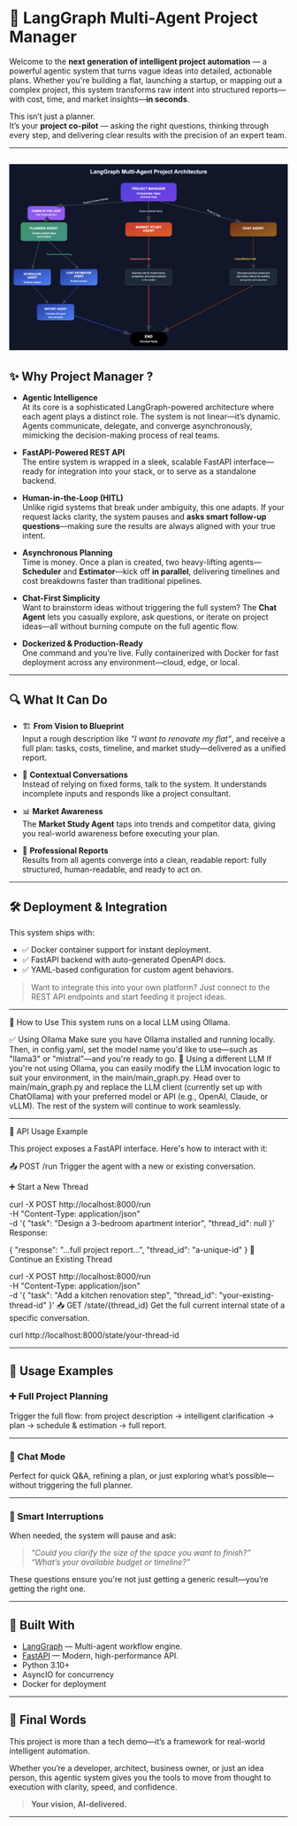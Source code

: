 # 🚀 LangGraph Multi-Agent Project Manager

Welcome to the **next generation of intelligent project automation** — a powerful agentic system that turns vague ideas into detailed, actionable plans. Whether you're building a flat, launching a startup, or mapping out a complex project, this system transforms raw intent into structured reports—with cost, time, and market insights—**in seconds**.

This isn’t just a planner.  
It’s your **project co-pilot** — asking the right questions, thinking through every step, and delivering clear results with the precision of an expert team.

---
![project_graph](images/project_graph.png)
---
## ✨ Why Project Manager ?

- **Agentic Intelligence**  
  At its core is a sophisticated LangGraph-powered architecture where each agent plays a distinct role. The system is not linear—it’s dynamic. Agents communicate, delegate, and converge asynchronously, mimicking the decision-making process of real teams.

- **FastAPI-Powered REST API**  
  The entire system is wrapped in a sleek, scalable FastAPI interface—ready for integration into your stack, or to serve as a standalone backend.

- **Human-in-the-Loop (HITL)**  
  Unlike rigid systems that break under ambiguity, this one adapts. If your request lacks clarity, the system pauses and **asks smart follow-up questions**—making sure the results are always aligned with your true intent.

- **Asynchronous Planning**  
  Time is money. Once a plan is created, two heavy-lifting agents—**Scheduler** and **Estimator**—kick off **in parallel**, delivering timelines and cost breakdowns faster than traditional pipelines.

- **Chat-First Simplicity**  
  Want to brainstorm ideas without triggering the full system? The **Chat Agent** lets you casually explore, ask questions, or iterate on project ideas—all without burning compute on the full agentic flow.

- **Dockerized & Production-Ready**  
  One command and you’re live. Fully containerized with Docker for fast deployment across any environment—cloud, edge, or local.

---

## 🔍 What It Can Do

- 🏗️ **From Vision to Blueprint**  
  Input a rough description like _“I want to renovate my flat”_, and receive a full plan: tasks, costs, timeline, and market study—delivered as a unified report.

- 💬 **Contextual Conversations**  
  Instead of relying on fixed forms, talk to the system. It understands incomplete inputs and responds like a project consultant.

- 📊 **Market Awareness**  
  The **Market Study Agent** taps into trends and competitor data, giving you real-world awareness before executing your plan.

- 🧾 **Professional Reports**  
  Results from all agents converge into a clean, readable report: fully structured, human-readable, and ready to act on.

---

## 🛠 Deployment & Integration

This system ships with:

- ✅ Docker container support for instant deployment.
- ✅ FastAPI backend with auto-generated OpenAPI docs.
- ✅ YAML-based configuration for custom agent behaviors.

> Want to integrate this into your own platform? Just connect to the REST API endpoints and start feeding it project ideas.

---
🚀 How to Use
This system runs on a local LLM using Ollama.

✅ Using Ollama
Make sure you have Ollama installed and running locally. Then, in config.yaml, set the model name you'd like to use—such as "llama3" or "mistral"—and you're ready to go.
🔁 Using a different LLM
If you're not using Ollama, you can easily modify the LLM invocation logic to suit your environment, in the main/main_graph.py.
Head over to main/main_graph.py and replace the LLM client (currently set up with ChatOllama) with your preferred model or API (e.g., OpenAI, Claude, or vLLM).
The rest of the system will continue to work seamlessly.

---
🔌 API Usage Example

This project exposes a FastAPI interface. Here's how to interact with it:

📤 POST /run
Trigger the agent with a new or existing conversation.

➕ Start a New Thread

curl -X POST http://localhost:8000/run \
  -H "Content-Type: application/json" \
  -d '{
    "task": "Design a 3-bedroom apartment interior",
    "thread_id": null
  }'
Response:

{
  "response": "...full project report...",
  "thread_id": "a-unique-id"
}
🔁 Continue an Existing Thread

curl -X POST http://localhost:8000/run \
  -H "Content-Type: application/json" \
  -d '{
    "task": "Add a kitchen renovation step",
    "thread_id": "your-existing-thread-id"
  }'
📥 GET /state/{thread_id}
Get the full current internal state of a specific conversation.

curl http://localhost:8000/state/your-thread-id

---
## 🧪 Usage Examples

### ➕ Full Project Planning

Trigger the full flow: from project description → intelligent clarification → plan → schedule & estimation → full report.

---

### 💬 Chat Mode

Perfect for quick Q&A, refining a plan, or just exploring what’s possible—without triggering the full planner.

---

### 🧠 Smart Interruptions

When needed, the system will pause and ask:
> _“Could you clarify the size of the space you want to finish?”_  
> _“What’s your available budget or timeline?”_

These questions ensure you're not just getting a generic result—you’re getting the right one.

---

## 🌟 Built With

- [LangGraph](https://www.langgraph.dev) — Multi-agent workflow engine.
- [FastAPI](https://fastapi.tiangolo.com/) — Modern, high-performance API.
- Python 3.10+
- AsyncIO for concurrency
- Docker for deployment

---

## 📌 Final Words

This project is more than a tech demo—it’s a framework for real-world intelligent automation.

Whether you’re a developer, architect, business owner, or just an idea person, this agentic system gives you the tools to move from thought to execution with clarity, speed, and confidence.

> **Your vision, AI-delivered.**

---
